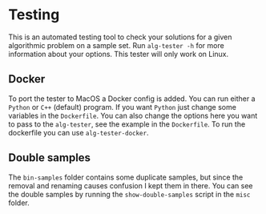 # Testing
This is an automated testing tool to check your solutions for a given algorithmic problem on a sample set. Run `alg-tester -h` for more information about your options. This tester will only work on Linux.

## Docker
To port the tester to MacOS a Docker config is added. You can run either a `Python` or `C++` (default) program. If you want `Python` just change some variables in the `Dockerfile`. You can also change the options here you want to pass to the `alg-tester`, see the example in the `Dockerfile`. To run the dockerfile you can use `alg-tester-docker`.

## Double samples
The `bin-samples` folder contains some duplicate samples, but since the removal and renaming causes confusion I kept them in there. You can see the double samples by running the `show-double-samples` script in the `misc` folder.
